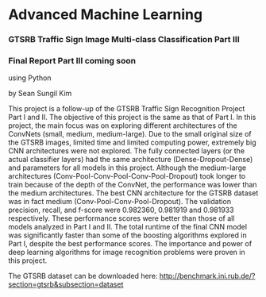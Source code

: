 # Advanced Machine Learning

### GTSRB Traffic Sign Image Multi-class Classification Part III
### Final Report Part III coming soon
using Python

by Sean Sungil Kim

This project is a follow-up of the GTSRB Traffic Sign Recognition Project Part I and II. The objective of this project is the same as that of Part I. In this project, the main focus was on exploring different architectures of the ConvNets (small, medium, medium-large). Due to the small original size of the GTSRB images, limited time and limited computing power, extremely big CNN architectures were not explored. The fully connected layers (or the actual classifier layers) had the same architecture (Dense-Dropout-Dense) and parameters for all models in this project. Although the medium-large architectures (Conv-Pool-Conv-Pool-Conv-Pool-Dropout) took longer to train because of the depth of the ConvNet, the performance was lower than the medium architectures. The best CNN architecture for the GTSRB dataset was in fact medium (Conv-Pool-Conv-Pool-Dropout). The validation precision, recall, and f-score were 0.982360, 0.981919 and 0.981933 respectively. These performance scores were better than those of all models analyzed in Part I and II. The total runtime of the final CNN model was significantly faster than some of the boosting algorithms explored in Part I, despite the best performance scores. The importance and power of deep learning algorithms for image recognition problems were proven in this project.

The GTSRB dataset can be downloaded here: http://benchmark.ini.rub.de/?section=gtsrb&subsection=dataset
